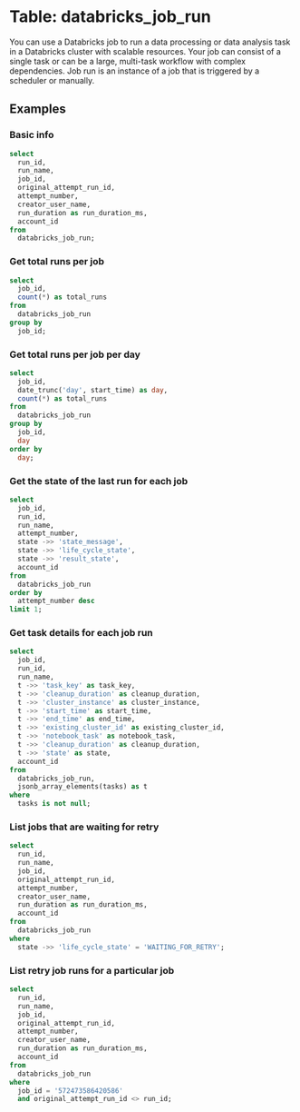 # Table: databricks_job_run

You can use a Databricks job to run a data processing or data analysis task in a Databricks cluster with scalable resources. Your job can consist of a single task or can be a large, multi-task workflow with complex dependencies. Job run is an instance of a job that is triggered by a scheduler or manually.

## Examples

### Basic info

```sql
select
  run_id,
  run_name,
  job_id,
  original_attempt_run_id,
  attempt_number,
  creator_user_name,
  run_duration as run_duration_ms,
  account_id
from
  databricks_job_run;
```

### Get total runs per job

```sql
select
  job_id,
  count(*) as total_runs
from
  databricks_job_run
group by
  job_id;
```

### Get total runs per job per day

```sql
select
  job_id,
  date_trunc('day', start_time) as day,
  count(*) as total_runs
from
  databricks_job_run
group by
  job_id,
  day
order by
  day;
```

### Get the state of the last run for each job

```sql
select
  job_id,
  run_id,
  run_name,
  attempt_number,
  state ->> 'state_message',
  state ->> 'life_cycle_state',
  state ->> 'result_state',
  account_id
from
  databricks_job_run
order by
  attempt_number desc
limit 1;
```

### Get task details for each job run

```sql
select
  job_id,
  run_id,
  run_name,
  t ->> 'task_key' as task_key,
  t ->> 'cleanup_duration' as cleanup_duration,
  t ->> 'cluster_instance' as cluster_instance,
  t ->> 'start_time' as start_time,
  t ->> 'end_time' as end_time,
  t ->> 'existing_cluster_id' as existing_cluster_id,
  t ->> 'notebook_task' as notebook_task,
  t ->> 'cleanup_duration' as cleanup_duration,
  t ->> 'state' as state,
  account_id
from
  databricks_job_run,
  jsonb_array_elements(tasks) as t
where
  tasks is not null;
```

### List jobs that are waiting for retry

```sql
select
  run_id,
  run_name,
  job_id,
  original_attempt_run_id,
  attempt_number,
  creator_user_name,
  run_duration as run_duration_ms,
  account_id
from
  databricks_job_run
where
  state ->> 'life_cycle_state' = 'WAITING_FOR_RETRY';
```

### List retry job runs for a particular job

```sql
select
  run_id,
  run_name,
  job_id,
  original_attempt_run_id,
  attempt_number,
  creator_user_name,
  run_duration as run_duration_ms,
  account_id
from
  databricks_job_run
where
  job_id = '572473586420586'
  and original_attempt_run_id <> run_id;
```
